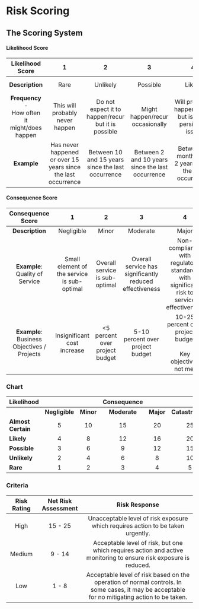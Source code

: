 # Risk Scoring

## The Scoring System

#### Likelihood Score

| Likelihood Score 	| 1 	| 2 		| 3 		| 4 	 | 5 			  |
|:-----------------:|:-----:|:---------:|:---------:|:------:|:--------------:|
| **Description** 	| Rare	| Unlikely	| Possible	| Likely | Almost Certain |
|**Frequency** - <br/>How often it might/does happen | This will probably never happen | Do not expect it to happen/recur but it is possible | Might happen/recur occasionally | Will probably happen/recur but is not a persisting issue | Will undoubtedly happen/recur, possibly frequently |
|**Example** 		| Has never happened or over 15 years since the last occurrence | Between 10 and 15 years since the last occurrence | Between 2 and 10 years since the last occurrence | Between 6 months and 2 years since the last occurrence | Regularly or less than 6 months since the last occurrence |

#### Consequence Score

| Consequence Score | 1 		 | 2 	 | 3 		| 4 	| 5 		   |
|:-----------------:|:----------:|:-----:|:--------:|:-----:|:------------:|
| **Description** 	| Negligible | Minor | Moderate	| Major | Catastrophic |
| **Example**: <br/>Quality of Service | Small element of the service is sub-optimal | Overall service is sub-optimal | Overall service has significantly reduced effectiveness | Non-compliance with regulatory standards with significant risk to service effectiveness | Incident leading to totally unacceptable level of service or major disruptions |
| **Example**: <br/>Business Objectives / Projects | Insignificant cost increase | <5 percent over project budget | 5-10 percent over project budget | 10-25 percent over project budget <br/><br/>Key objectives not met | >25 percent over project budget <br/><br/>Key objectives not met |


### Chart

| Likelihood		|  				| 			|  Consequence	|			|					|
|:------------------|:-------------:|:---------:|:-------------:|:---------:|:-----------------:|
| 					|**Negligible**	| **Minor**	| **Moderate**	| **Major**	| **Catastrophic**	|
|**Almost Certain**	| 5 			| 10 		| 15 			| 20 		| 25 				|
|**Likely**    		| 4 			| 8  		| 12 			| 16 		| 20 				|
|**Possible**  		| 3 			| 6  		| 9  			| 12 		| 15 				|
|**Unlikely**		| 2 			| 4  		| 6  			| 8  		| 10 				|
|**Rare**    		| 1 			| 2  		| 3  			| 4  		| 5  				|

### Criteria

| Risk Rating	| Net Risk Assessment	| Risk Response	|
|:-------------:|:---------------------:|:-------------:|
| High		| 15 - 25	| Unacceptable level of risk exposure which requires action to be taken urgently. |
| Medium	| 9 - 14	| Acceptable level of risk, but one which requires action and active monitoring to ensure risk exposure is reduced. |
| Low 		| 1 - 8		| Acceptable level of risk based on the operation of normal controls. In some cases, it may be acceptable for no mitigating action to be taken. |


